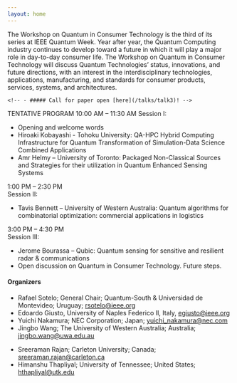 ```yaml
---
layout: home
---
```

The Workshop on Quantum in Consumer Technology is the third of its series at IEEE Quantum Week. Year after year, the Quantum Computing industry continues to develop toward a future in which it will play a major role in day-to-day consumer life. The Workshop on Quantum in Consumer Technology will discuss Quantum Technologies’ status, innovations, and future directions, with an interest in the interdisciplinary technologies, applications, manufacturing, and standards for consumer products, services, systems, and architectures.


<!-- The workshop is made of three sessions:
- Session 1 - Post-QuantumCryptography
- Session 2 - Consumers and end-users of quantum computing/sensing/communication
- Session 3 - Invited Talk session -->
<!-- Paper session on "Quantum sensors and quantum computing applications in IoT and Smart Cities" -->
    <!-- - ##### Call for paper open [here](/talks/talk3)! -->
    
TENTATIVE PROGRAM
10:00 AM – 11:30 AM 
Session I: 
- ⁠Opening and welcome words
- ⁠Hiroaki Kobayashi - Tohoku University: QA-HPC Hybrid Computing Infrastructure for Quantum Transformation of Simulation-Data Science Combined Applications
- ⁠Amr Helmy – University of Toronto: Packaged Non-Classical Sources and Strategies for their utilization in Quantum Enhanced Sensing Systems

1:00 PM – 2:30 PM  
Session II: 
- ⁠Tavis Bennett – University of Western Australia: Quantum algorithms for combinatorial optimization: commercial applications in logistics

3:00 PM – 4:30 PM  
Session III: 
- ⁠Jerome Bourassa – Qubic: Quantum sensing for sensitive and resilient radar & communications
- ⁠Open discussion on Quantum in Consumer Technology. Future steps.    



#### Organizers
- Rafael Sotelo; General Chair; Quantum-South & Universidad de Montevideo; Uruguay; [rsotelo@ieee.org](mailto:rsotelo@ieee.org)
- Edoardo Giusto, University of Naples Federico II, Italy, [egiusto@ieee.org](mailto:egiusto@ieee.org)
- Yuichi Nakamura; NEC Corporation; Japan; [yuichi_nakamura@nec.com](mailto:yuichi_nakamura@nec.com)
- Jingbo Wang; The University of Western Australia; Australia; [jingbo.wang@uwa.edu.au](mailto:jingbo.wang@uwa.edu.au)
<!-- - Salvador Venegas Andraca; The Unconventional Lab & Instituto Tecnológico de Monterrery; Mexico; [salvador.venegas-andraca@keble.oxon.org](mailto:salvador.venegas-andraca@keble.oxon.org) -->
- Sreeraman Rajan; Carleton University; Canada; [sreeraman.rajan@carleton.ca](mailto:sreeraman.rajan@carleton.ca)
- Himanshu Thapliyal; University of Tennessee; United States; [hthapliyal@utk.edu](mailto:hthapliyal@utk.edu)